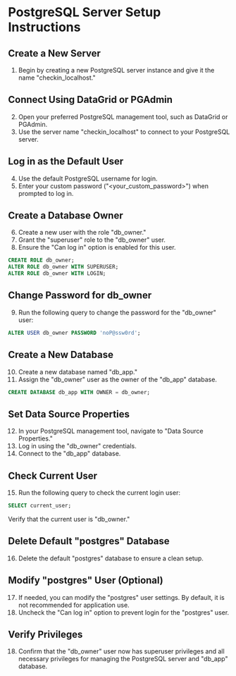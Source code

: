 # PostgreSQL Server Setup Instructions

## Create a New Server

1. Begin by creating a new PostgreSQL server instance and give it the name "checkin_localhost."

## Connect Using DataGrid or PGAdmin

2. Open your preferred PostgreSQL management tool, such as DataGrid or PGAdmin.
3. Use the server name "checkin_localhost" to connect to your PostgreSQL server.

## Log in as the Default User

4. Use the default PostgreSQL username for login.
5. Enter your custom password ("<your_custom_password>") when prompted to log in.

## Create a Database Owner

6. Create a new user with the role "db_owner."
7. Grant the "superuser" role to the "db_owner" user.
8. Ensure the "Can log in" option is enabled for this user.

```sql
CREATE ROLE db_owner;
ALTER ROLE db_owner WITH SUPERUSER;
ALTER ROLE db_owner WITH LOGIN;
```

## Change Password for db_owner

9. Run the following query to change the password for the "db_owner" user:

```sql
ALTER USER db_owner PASSWORD 'noP@ssw0rd';
```

## Create a New Database

10. Create a new database named "db_app."
11. Assign the "db_owner" user as the owner of the "db_app" database.

```sql
CREATE DATABASE db_app WITH OWNER = db_owner;
```

## Set Data Source Properties

12. In your PostgreSQL management tool, navigate to "Data Source Properties."
13. Log in using the "db_owner" credentials.
14. Connect to the "db_app" database.

## Check Current User

15. Run the following query to check the current login user:

```sql
SELECT current_user;
```

Verify that the current user is "db_owner."

## Delete Default "postgres" Database

16. Delete the default "postgres" database to ensure a clean setup.

## Modify "postgres" User (Optional)

17. If needed, you can modify the "postgres" user settings. By default, it is not recommended for application use.
18. Uncheck the "Can log in" option to prevent login for the "postgres" user.

## Verify Privileges

18. Confirm that the "db_owner" user now has superuser privileges and all necessary privileges for managing the PostgreSQL server and "db_app" database.
